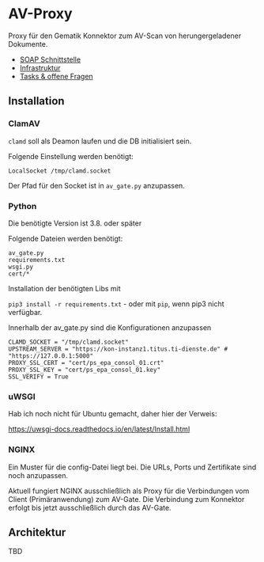 # AV-Proxy

Proxy für den Gematik Konnektor zum AV-Scan von herungergeladener Dokumente.

- [SOAP Schnittstelle](docs/soap.md)
- [Infrastruktur](docs/infrastruktur.md)
- [Tasks & offene Fragen](docs/tasks.md)

## Installation

### ClamAV

`clamd` soll als Deamon laufen und die DB initialisiert sein.

Folgende Einstellung werden benötigt:
```
LocalSocket /tmp/clamd.socket
```

Der Pfad für den Socket ist in `av_gate.py` anzupassen.

### Python

Die benötigte Version ist 3.8. oder später

Folgende Dateien werden benötigt:
```
av_gate.py
requirements.txt
wsgi.py
cert/*
```

Installation der benötigten Libs mit

`pip3 install -r requirements.txt` - oder mit `pip`, wenn pip3 nicht verfügbar.

Innerhalb der av_gate.py sind die Konfigurationen anzupassen
```
CLAMD_SOCKET = "/tmp/clamd.socket"
UPSTREAM_SERVER = "https://kon-instanz1.titus.ti-dienste.de" # "https://127.0.0.1:5000"
PROXY_SSL_CERT = "cert/ps_epa_consol_01.crt"
PROXY_SSL_KEY = "cert/ps_epa_consol_01.key"
SSL_VERIFY = True
```

### uWSGI

Hab ich noch nicht für Ubuntu gemacht, daher hier der Verweis:

https://uwsgi-docs.readthedocs.io/en/latest/Install.html

### NGINX

Ein Muster für die config-Datei liegt bei. Die URLs, Ports und Zertifikate sind noch anzupassen.

Aktuell fungiert NGINX ausschließlich als Proxy für die Verbindungen vom Client (Primäranwendung) zum AV-Gate. Die Verbindung zum Konnektor erfolgt bis jetzt ausschließlich durch das AV-Gate.

## Architektur

TBD


